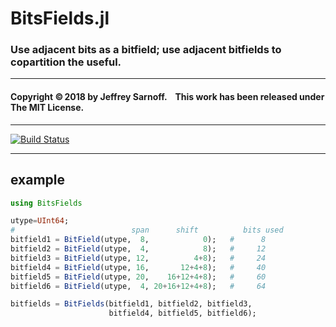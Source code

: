 # BitsFields.jl
### Use adjacent bits as a bitfield; use adjacent bitfields to copartition the useful.

----

#### Copyright ©&thinsp;2018 by Jeffrey Sarnoff. &nbsp;&nbsp; This work has been released under The MIT License.

-----

[![Build Status](https://travis-ci.org/JeffreySarnoff/BitsFields.jl.svg?branch=master)](https://travis-ci.org/JeffreySarnoff/BitsFields.jl)

-----
## example
```julia
using BitsFields

utype=UInt64;
#                          span      shift          bits used
bitfield1 = BitField(utype,  8,            0);   #      8
bitfield2 = BitField(utype,  4,            8);   #     12
bitfield3 = BitField(utype, 12,          4+8);   #     24
bitfield4 = BitField(utype, 16,       12+4+8);   #     40
bitfield5 = BitField(utype, 20,    16+12+4+8);   #     60
bitfield6 = BitField(utype,  4, 20+16+12+4+8);   #     64

bitfields = BitFields(bitfield1, bitfield2, bitfield3,
                      bitfield4, bitfield5, bitfield6);
```

